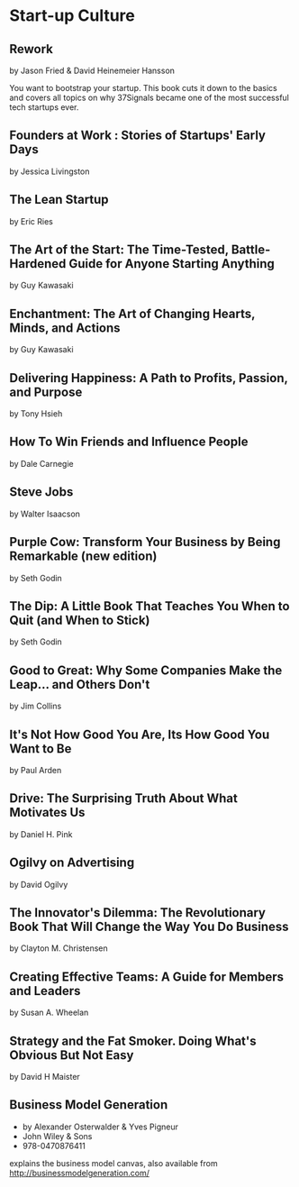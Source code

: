 # Start-up Culture

## Rework
by Jason Fried & David Heinemeier Hansson

You want to bootstrap your startup. This book cuts it down to the basics and covers all topics on why 37Signals became one of the most successful tech startups ever.

## Founders at Work : Stories of Startups' Early Days
by Jessica Livingston

## The Lean Startup
by Eric Ries

## The Art of the Start: The Time-Tested, Battle-Hardened Guide for Anyone Starting Anything
by Guy Kawasaki

## Enchantment: The Art of Changing Hearts, Minds, and Actions
by Guy Kawasaki

## Delivering Happiness: A Path to Profits, Passion, and Purpose
by Tony Hsieh

## How To Win Friends and Influence People
by Dale Carnegie

## Steve Jobs
by Walter Isaacson

## Purple Cow: Transform Your Business by Being Remarkable (new edition)
by Seth Godin

## The Dip: A Little Book That Teaches You When to Quit (and When to Stick)
by Seth Godin

## Good to Great: Why Some Companies Make the Leap... and Others Don't
by Jim Collins

## It's Not How Good You Are, Its How Good You Want to Be
by Paul Arden

## Drive: The Surprising Truth About What Motivates Us
by Daniel H. Pink

## Ogilvy on Advertising
by David Ogilvy

## The Innovator's Dilemma: The Revolutionary Book That Will Change the Way You Do Business
by Clayton M. Christensen

## Creating Effective Teams: A Guide for Members and Leaders
by Susan A. Wheelan

## Strategy and the Fat Smoker. Doing What's Obvious But Not Easy
by David H Maister

## Business Model Generation
* by Alexander Osterwalder & Yves Pigneur
* John Wiley & Sons
* 978-0470876411

explains the business model canvas, also available from http://businessmodelgeneration.com/
